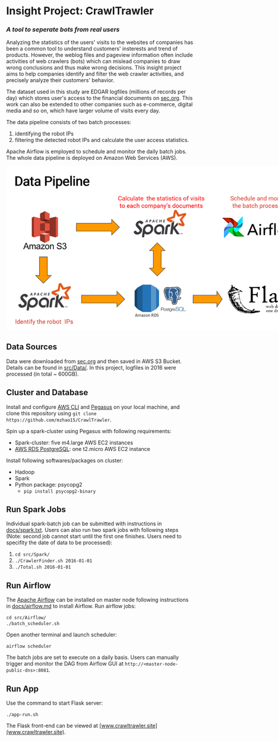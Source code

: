 # Insight Project: CrawlTrawler
### *A tool to seperate bots from real users*

Analyzing the statistics of the users' visits to the websites of companies has been a common tool to understand customers' insterests and trend of products. However, the weblog files and pageview information often include activities of web crawlers (bots) which can mislead companies to draw wrong conclusions and thus make wrong decisions. This insight project aims to help companies identify and filter the web crawler activities, and precisely analyze their customers' behavior.


The dataset used in this study are EDGAR logfiles (millions of records per day) which stores user's access to the financial documents on [sec.org](https://www.sec.gov/dera/data). This work can also be extended to other companies such as e-commerce, digital media and so on, which have larger volume of visits every day.


The data pipeline consists of two batch processes:
1. identifying the robot IPs
2. filtering the detected robot IPs and calculate the user access statistics.


Apache Airflow is employed to schedule and monitor the daily batch jobs. The whole data pipeline is deployed on Amazon Web Services (AWS).


<img style="max-width:800px;" src="img/data_pipeline.png">


## Data Sources
Data were downloaded from [sec.org](https://www.sec.gov/dera/data) and then saved in AWS S3 Bucket. Details can be found in [src/Data/](src/Data/). In this project, logfiles in 2016 were processed (in total ~ 600GB).

## Cluster and Database
Install and configure [AWS CLI](https://aws.amazon.com/cli/) and [Pegasus](https://github.com/InsightDataScience/pegasus) on your local machine, and clone this repository using ```git clone https://github.com/mzhao15/CrawlTrawler```.

Spin up a spark-cluster using Pegasus with following requirements:

- Spark-cluster: five m4.large AWS EC2 instances
- [AWS RDS PostgreSQL](https://docs.aws.amazon.com/AmazonRDS/latest/UserGuide/CHAP_GettingStarted.CreatingConnecting.PostgreSQL.html): one t2.micro AWS EC2 instance


Install following softwares/packages on cluster:
- Hadoop
- Spark
- Python package: psycopg2
    - ```pip install psycopg2-binary```

## Run Spark Jobs
Individual spark-batch job can be submitted with instructions in [docs/spark.txt](docs/spark.txt). Users can also run two spark jobs with following steps (Note: second job cannot start until the first one finishes. Users need to specifity the date of data to be processed):
1. ```cd src/Spark/```
2. ```./CrawlerFinder.sh 2016-01-01```
3. ```./Total.sh 2016-01-01```

## Run Airflow
The [Apache Airflow](https://airflow.apache.org/) can be installed on master node following instructions in [docs/airflow.md](docs/airflow.md) to install Airflow. Run airflow jobs:
```
cd src/Airflow/
./batch_scheduler.sh
```
Open another terminal and launch scheduler:
```
airflow scheduler
```
The batch jobs are set to execute on a daily basis. Users can manually trigger and monitor the DAG from Airflow GUI at ```http://<master-node-public-dns>:8081```.

## Run App
Use the command to start Flask server:
```
./app-run.sh
```
The Flask front-end can be viewed at [www.crawltrawler.site](www.crawltrawler.site).

